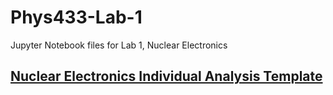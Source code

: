 # Phys433-Lab-1

Jupyter Notebook files for Lab 1, Nuclear Electronics

## [Nuclear Electronics Individual Analysis Template](https://github.com/dbpengra/Phys433-Lab-1/blob/main/Nuclear_Electronics_Individual_Analysis_template.ipynb)
